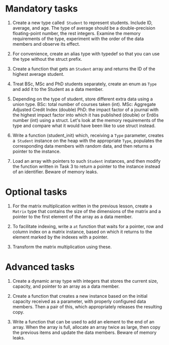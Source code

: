 # Mandatory tasks

1. Create a new type called` Student` to represent students. Include ID,
   average, and age. The type of average should be a double-precision
floating-point number, the rest integers.   Examine the memory requirements of
the type, experiment with the order of the data members and observe its effect.

2. For convenience, create an alias type with typedef so that you can use the
   type without the struct prefix.

3. Create a function that gets an `Student` array and returns the ID of the
   highest average student.

4. Treat BSc, MSc and PhD students separately, create an enum as `Type` and add
   it to the Student as a data member.

5. Depending on the type of student, store different extra data using a union
   type.   BSc: total number of courses taken (int).   MSc: Aggregate Adjusted
Credit Index (double)   PhD: the impact factor of a journal with the highest
impact factor into which it has published (double) or Erdős number (int) using
a struct.   Let's look at the memory requirements of the type and compare what
it would have been like to use struct instead.

6. Write a function (student_init) which, receiving a `Type` parameter, creates
   a` Student` instance on the heap with the appropriate `Type`, populates the
corresponding data members with random data, and then returns a pointer to the
instance.

7. Load an array with pointers to such `Student` instances, and then modify the
   function written in Task 3 to return a pointer to the instance instead of an
identifier. Beware of memory leaks.

# Optional tasks

1. For the matrix multiplication written in the previous lesson, create a
   `Matrix` type that contains the size of the dimensions of the matrix and a
pointer to the first element of the array as a data member.

2. To facilitate indexing, write a `at` function that waits for a pointer, row
   and column index on a matrix instance, based on which it returns to the
element marked by the indexes with a pointer.

3. Transform the matrix multiplication using these.

# Advanced tasks

1. Create a dynamic array type with integers that stores the current size,
   capacity, and pointer to an array as a data member.

2. Create a function that creates a new instance based on the initial capacity
   received as a parameter, with properly configured data members. Then a pair
of this, which appropriately releases the resulting copy.

3. Write a function that can be used to add an element to the end of an array.
   When the array is full, allocate an array twice as large, then copy the
previous items and update the data members. Beware of memory leaks.

